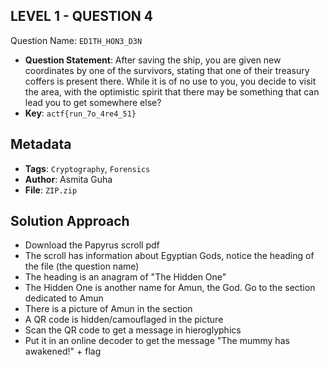 ## LEVEL 1 - QUESTION 4

Question Name: `ED1TH_HON3_D3N`

- **Question Statement**: After saving the ship, you are given new coordinates by one of the survivors, stating that one of their treasury coffers is present there. While it is of no use to you, you decide to visit the area, with the optimistic spirit that there may be something that can lead you to get somewhere else?
- **Key**: `actf{run_7o_4re4_51}`

## Metadata
- **Tags**: `Cryptography`, `Forensics`
- **Author**: Asmita Guha
- **File**: `ZIP.zip`

## Solution Approach
- Download the Papyrus scroll pdf
- The scroll has information about Egyptian Gods, notice the heading of the file (the question name)
- The heading is an anagram of "The Hidden One"
- The Hidden One is another name for Amun, the God. Go to the section dedicated to Amun
- There is a picture of Amun in the section
- A QR code is hidden/camouflaged in the picture
- Scan the QR code to get a message in hieroglyphics
- Put it in an online decoder to get the message "The mummy has awakened!" + flag
